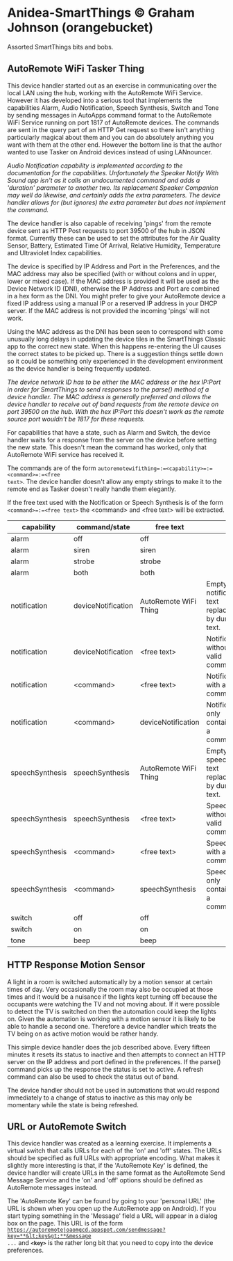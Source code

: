 # Anidea-SmartThings &copy; Graham Johnson (orangebucket)
Assorted SmartThings bits and bobs.

## AutoRemote WiFi Tasker Thing
This device handler started out as an exercise in communicating over the local LAN using the hub, working with the AutoRemote WiFi Service. However it has developed into a serious tool that implements the capabilities Alarm, Audio Notification, Speech Synthesis, Switch and Tone by sending messages in AutoApps command format to the AutoRemote WiFi Service running on port 1817 of AutoRemote devices. The commands are sent in the query part of an HTTP Get request so there isn't anything particularly magical about them and you can do absolutely anything you want with them at the other end. However the bottom line is that the author wanted to use Tasker on Android devices instead of using LANnouncer.

*Audio Notification capability is implemented according to the documentation for the capabilities. Unfortunately the Speaker Notify With Sound app isn't as it calls an undocumented command and adds a 'duration' parameter to another two. Its replacement Speaker Companion may well do likewise, and certainly adds the extra parameters. The device handler allows for (but ignores) the extra parameter but does not implement the command.*

The device handler is also capable of receiving 'pings' from the remote device sent as HTTP Post requests to port 39500 of the hub in JSON format. Currently these can be used to set the attributes for the Air Quality Sensor, Battery, Estimated Time Of Arrival, Relative Humidity, Temperature and Ultraviolet Index capabilities.

The device is specified by IP Address and Port in the Preferences, and the MAC address may also be specified (with or without colons and in upper, lower or mixed case). If the MAC address is provided it will be used as the Device Network ID (DNI), otherwise the IP Address and Port are combined in a hex form as the DNI. You might prefer to give your AutoRemote device a fixed IP address using a manual IP or a reserved IP address in your DHCP server. If the MAC address is not provided the incoming 'pings' will not work.

Using the MAC address as the DNI has been seen to correspond with some unusually long delays in updating the device tiles in the SmartThings Classic app to the correct new state. When this happens re-entering the UI causes the correct states to be picked up. There is a suggestion things settle down so it could be something only experienced in the development environment as the device handler is being frequently updated.

*The device network ID has to be either the MAC address or the hex IP:Port in order for SmartThings to send responses to the parse() method of a device handler. The MAC address is generally preferred and allows the device handler to receive out of band requests from the remote device on port 39500 on the hub. With the hex IP:Port this doesn't work as the remote source port wouldn't be 1817 for these requests.*

For capabilities that have a state, such as Alarm and Switch, the device handler waits for a response from the server on the device before setting the new state. This doesn't mean the command has worked, only that AutoRemote WiFi service has received it.

The commands are of the form <code>autoremotewifithing=:=&lt;capability&gt;=:=&lt;command&gt;=:=&lt;free text&gt;</code>. The device handler doesn't allow any empty strings to make it to the remote end as Tasker doesn't really handle them elegantly.

If the free text used with the Notification or Speech Synthesis is of the form <code>&lt;command&gt;=:=&lt;free text&gt;</code> the &lt;command&gt; and &lt;free text&gt; will be extracted.

|capability|command/state|free text||
|---|---|---|---|
|alarm|off|off||
|alarm|siren|siren||
|alarm|strobe|strobe||
|alarm|both|both||
|notification|deviceNotification|AutoRemote WiFi Thing|Empty notification text replaced by dummy text.|
|notification|deviceNotification|&lt;free text&gt;|Notification without a valid command.|
|notification|&lt;command&gt;|&lt;free text&gt;|Notification with a valid command.|
|notification|&lt;command&gt;|deviceNotification|Notification only containing a command.
|speechSynthesis|speechSynthesis|AutoRemote WiFi Thing|Empty speech text replaced by dummy text.|
|speechSynthesis|speechSynthesis|&lt;free text&gt;|Speech without a valid command.|
|speechSynthesis|&lt;command&gt;|&lt;free text&gt;|Speech with a valid command.|
|speechSynthesis|&lt;command&gt;|speechSynthesis|Speech only containing a command.|
|switch|off|off|
|switch|on|on|
|tone|beep|beep|

## HTTP Response Motion Sensor
A light in a room is switched automatically by a motion sensor at certain times of day. Very occasionally the room may also be occupied at those times and it would be a nuisance if the lights kept turning off because the occupants were watching the TV and not moving about. If it were possible to detect the TV is switched on then the automation could keep the lights on. Given the automation is working with a motion sensor it is likely to be able to handle a second one. Therefore a device handler which treats the TV being on as active motion would be rather handy.

This simple device handler does the job described above. Every fifteen minutes it resets its status to inactive and then attempts to connect an HTTP server on the IP address and port defined in the preferences. If the parse() command picks up the response the status is set to active. A refresh command can also be used to check the status out of band.

The device handler should not be used in automations that would respond immediately to a change of status to inactive as this may only be momentary while the state is being refreshed.

## URL or AutoRemote Switch
This device handler was created as a learning exercise. It implements a virtual switch that calls URLs for each of the 'on' and 'off' states. The URLs should be specified as full URLs with appropriate encoding. What makes it slightly more interesting is that, if the 'AutoRemote Key' is defined, the device handler will create URLs in the same format as the AutoRemote Send Message Service and the 'on' and 'off' options should be defined as AutoRemote messages instead.

The 'AutoRemote Key' can be found by going to your 'personal URL' (the URL is shown when you open up the AutoRemote app on Android). If you start typing something in the 'Message' field a URL will appear in a dialog box on the page. This URL is of the form <code>https://autoremotejoaomgcd.appspot.com/sendmessage?key=**&lt;key&gt;**&message ...</code> and <code>**&lt;key&gt;**</code> is the rather long bit that you need to copy into the device preferences.

